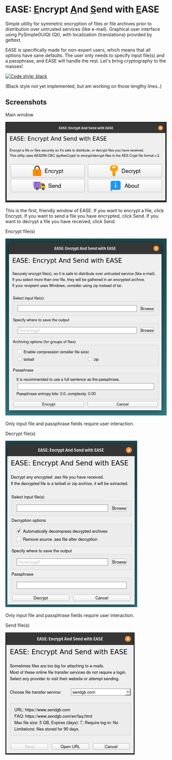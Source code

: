 # EASE: <ins>E</ins>ncrypt <ins>A</ins>nd <ins>S</ins>end with <ins>E</ins>ASE

Simple utility for symmetric encryption of files or file archives
prior to distribution over untrusted services (like e-mail).
Graphical user interface using PySimpleGUIQt (Qt), with localization (translations) provided by gettext.

EASE is specifically made for non-expert users, which means that all options have sane defaults. The user only needs to specify input file(s) and a passphrase, and EASE will handle the rest. Let's bring cryptography to the masses!

[![Code style: black](https://img.shields.io/badge/code%20style-black-000000.svg)](https://github.com/psf/black)

(Black style not yet implemented, but am working on those lengthy lines..)


## Screenshots

Main window

![Main window](https://raw.githubusercontent.com/sigg3/ease/master/screenshots/ease_main_full.png)

This is the first, friendly window of EASE. If you want to encrypt a file, click Encrypt. If you want to send a file you have encrypted, click Send. If you want to decrypt a file you have received, click Send.


Encrypt file(s)

![Encrypt](https://raw.githubusercontent.com/sigg3/ease/master/screenshots/ease_encrypt.png)

Only input file and passphrase fields require user interaction.


Decrypt file(s)

![Decrypt](https://raw.githubusercontent.com/sigg3/ease/master/screenshots/ease_decrypt.png)

Only input file and passphrase fields require user interaction.


Send file(s)

![Send](https://raw.githubusercontent.com/sigg3/ease/master/screenshots/ease_send.png)
